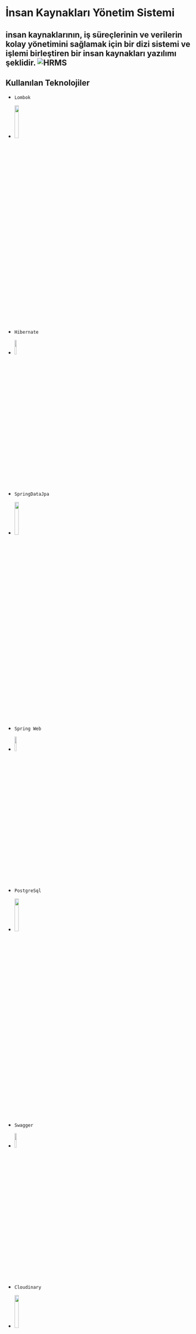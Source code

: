 # İnsan Kaynakları Yönetim Sistemi

insan kaynaklarının, iş süreçlerinin ve verilerin kolay yönetimini sağlamak için bir dizi sistemi ve işlemi birleştiren bir insan kaynakları yazılımı şeklidir.
         ![HRMS](https://user-images.githubusercontent.com/74687192/120178589-566b3b00-c212-11eb-9617-69f8a5e6031c.png)
---
## Kullanılan Teknolojiler 
- `Lombok`
- <img src="https://user-images.githubusercontent.com/74687192/120121939-ba5c1800-c1ae-11eb-8327-67e22b7c7664.png" width="15%" height="15%" />
- `Hibernate`
- <img src="https://user-images.githubusercontent.com/74687192/120121937-b9c38180-c1ae-11eb-8b7f-2e4ad3197598.jpg" width="10%" height="10%" />

- `SpringDataJpa`
- <img src="https://user-images.githubusercontent.com/74687192/120121942-bb8d4500-c1ae-11eb-8234-838d69081b18.png" width="15%" height="15%" />
- `Spring Web`
- <img src="https://user-images.githubusercontent.com/74687192/120121943-bb8d4500-c1ae-11eb-8a9d-f7afabafd3d6.png" width="10%" height="10%" />
- `PostgreSql`
- <img src="https://user-images.githubusercontent.com/74687192/120121946-bd570880-c1ae-11eb-9278-e159bbba8808.jpeg" width="15%" height="15%" />
- `Swagger`
- <img src="https://user-images.githubusercontent.com/74687192/120121941-baf4ae80-c1ae-11eb-86b1-5647438c8b4a.png" width="10%" height="10%" />
- `Cloudinary`
- <img src="https://user-images.githubusercontent.com/74687192/120887527-1504d200-c5fc-11eb-958f-79266c3a93fa.png" width="15%" height="15%" />

### Swagger Tarafında Anlık Görüntü
    
![swagger](https://user-images.githubusercontent.com/74687192/120887592-817fd100-c5fc-11eb-95fa-408f50937e98.PNG)
  
    
## Projemİ Geliştirirken Faydalandığım linkler 
---
- Genel olarak :[Baeldung](https://www.baeldung.com)
- Validasyon işlemleri için : [Validation](https://www.baeldung.com/javax-validation)
- Entitites Katmanında Db Bğlantısı ve ayarlar için [Jpa Entities](https://www.baeldung.com/jpa-entities)
- List of Rules kuralları için : [List of Rules](https://www.baeldung.com/java-rule-engines)
- Spring Data Jpa [Spring Data Jpa](https://docs.spring.io/spring-data/jpa/docs/current/reference/html/#repositories)
- MicroService [Microservice Mimarisi](https://gokhana.medium.com/microservice-mimarisi-nedir-microservice-mimarisine-giri%C5%9F-948e30cf65b1)
- Derived Query Methods in Spring Data JPA Repositories [Derived Query Methods](https://www.baeldung.com/spring-data-derived-queries)
- @Request Param Annotation [Spring @RequestParam Annotation](https://www.baeldung.com/spring-request-param)
- Spring Cache [Spring Cache](https://www.baeldung.com/spring-cache-tutorial)
- Spring FrameWork Ekosistemi [Spring Ekosistemi](https://medium.com/huawei-developers-tr/2-spring-nedir-spring-boot-ve-spring-framework-neden-kullanılır-2cccb8f3a4fa)

